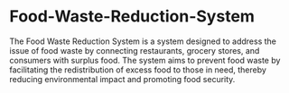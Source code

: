 # Food-Waste-Reduction-System
The Food Waste Reduction System is a system designed to address the issue of food waste by connecting restaurants, grocery stores, and consumers with surplus food. The system aims to prevent food waste by facilitating the redistribution of excess food to those in need, thereby reducing environmental impact and promoting food security.
